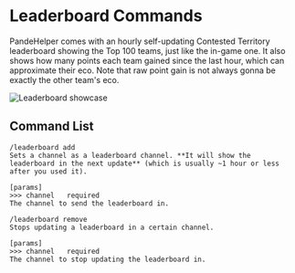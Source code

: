 # Leaderboard Commands

PandeHelper comes with an hourly self-updating Contested Territory leaderboard showing the Top 100 teams, just like the in-game one. It also shows how many points each team gained since the last hour, which can approximate their eco. Note that raw point gain is not always gonna be exactly the other team's eco.

![Leaderboard showcase](/img/example-leaderboard.png)

## Command List

```command
/leaderboard add
Sets a channel as a leaderboard channel. **It will show the leaderboard in the next update** (which is usually ~1 hour or less after you used it).

[params]
>>> channel   required
The channel to send the leaderboard in.
```

```command
/leaderboard remove
Stops updating a leaderboard in a certain channel.

[params]
>>> channel   required
The channel to stop updating the leaderboard in.
```
